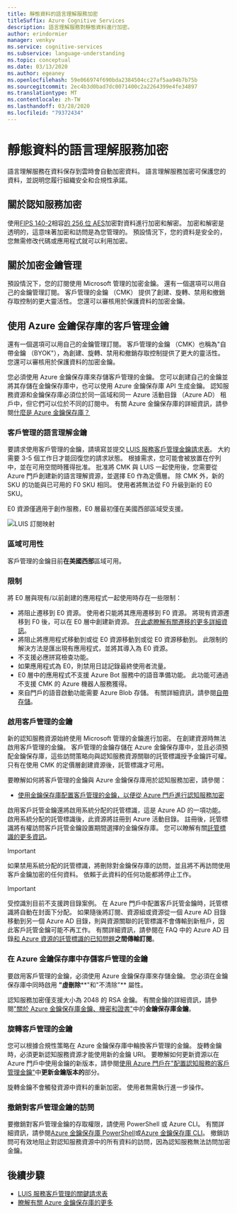 ```yaml
---
title: 靜態資料的語言理解服務加密
titleSuffix: Azure Cognitive Services
description: 語言理解服務對靜態資料進行加密。
author: erindormier
manager: venkyv
ms.service: cognitive-services
ms.subservice: language-understanding
ms.topic: conceptual
ms.date: 03/13/2020
ms.author: egeaney
ms.openlocfilehash: 59e066974f690bda2384504cc27af5aa94b7b75b
ms.sourcegitcommit: 2ec4b3d0bad7dc0071400c2a2264399e4fe34897
ms.translationtype: MT
ms.contentlocale: zh-TW
ms.lasthandoff: 03/28/2020
ms.locfileid: "79372434"
---
```

# <a name="language-understanding-service-encryption-of-data-at-rest"></a>靜態資料的語言理解服務加密

語言理解服務在資料保存到雲時會自動加密資料。 語言理解服務加密可保護您的資料，並説明您履行組織安全和合規性承諾。

## <a name="about-cognitive-services-encryption"></a>關於認知服務加密

使用[FIPS 140-2](https://en.wikipedia.org/wiki/FIPS_140-2)相容[的 256 位 AES](https://en.wikipedia.org/wiki/Advanced_Encryption_Standard)加密對資料進行加密和解密。 加密和解密是透明的，這意味著加密和訪問是為您管理的。 預設情況下，您的資料是安全的，您無需修改代碼或應用程式就可以利用加密。

## <a name="about-encryption-key-management"></a>關於加密金鑰管理

預設情況下，您的訂閱使用 Microsoft 管理的加密金鑰。 還有一個選項可以用自己的金鑰管理訂閱。 客戶管理的金鑰 （CMK） 提供了創建、旋轉、禁用和撤銷存取控制的更大靈活性。 您還可以審核用於保護資料的加密金鑰。

## <a name="customer-managed-keys-with-azure-key-vault"></a>使用 Azure 金鑰保存庫的客戶管理金鑰

還有一個選項可以用自己的金鑰管理訂閱。 客戶管理的金鑰 （CMK）也稱為"自帶金鑰 （BYOK"），為創建、旋轉、禁用和撤銷存取控制提供了更大的靈活性。 您還可以審核用於保護資料的加密金鑰。

您必須使用 Azure 金鑰保存庫來存儲客戶管理的金鑰。 您可以創建自己的金鑰並將其存儲在金鑰保存庫中，也可以使用 Azure 金鑰保存庫 API 生成金鑰。 認知服務資源和金鑰保存庫必須位於同一區域和同一 Azure 活動目錄 （Azure AD） 租戶中，但它們可以位於不同的訂閱中。 有關 Azure 金鑰保存庫的詳細資訊，請參閱[什麼是 Azure 金鑰保存庫？](https://docs.microsoft.com/azure/key-vault/key-vault-overview)

### <a name="customer-managed-keys-for-language-understanding"></a>客戶管理的語言理解金鑰

要請求使用客戶管理的金鑰，請填寫並提交 [LUIS 服務客戶管理金鑰請求表](https://aka.ms/cogsvc-cmk)。 大約需要 3-5 個工作日才能回復您的請求狀態。 根據需求，您可能會被放置在佇列中，並在可用空間時獲得批准。 批准將 CMK 與 LUIS 一起使用後，您需要從 Azure 門戶創建新的語言理解資源，並選擇 E0 作為定價層。 除 CMK 外，新的 SKU 的功能與已可用的 F0 SKU 相同。 使用者將無法從 F0 升級到新的 E0 SKU。

E0 資源僅適用于創作服務，E0 層最初僅在美國西部區域受支援。

![LUIS 訂閱映射](../media/cognitive-services-encryption/luis-subscription.png)

### <a name="regional-availability"></a>區域可用性

客戶管理的金鑰目前**在美國西部**區域可用。

### <a name="limitations"></a>限制

將 E0 層與現有/以前創建的應用程式一起使用時存在一些限制：

* 將阻止遷移到 E0 資源。 使用者只能將其應用遷移到 F0 資源。 將現有資源遷移到 F0 後，可以在 E0 層中創建新資源。 [在此處瞭解有關遷移的更多詳細資訊](https://docs.microsoft.com/azure/cognitive-services/luis/luis-migration-authoring)。  
* 將阻止將應用程式移動到或從 E0 資源移動到或從 E0 資源移動到。 此限制的解決方法是匯出現有應用程式，並將其導入為 E0 資源。
* 不支援必應拼寫檢查功能。
* 如果應用程式為 E0，則禁用日誌記錄最終使用者流量。
* E0 層中的應用程式不支援 Azure Bot 服務中的語音準備功能。 此功能可通過不支援 CMK 的 Azure 機器人服務獲得。
* 來自門戶的語音啟動功能需要 Azure Blob 存儲。 有關詳細資訊，請參閱[自帶存儲](../Speech-Service/speech-encryption-of-data-at-rest.md#bring-your-own-storage-byos-for-customization-and-logging)。

### <a name="enable-customer-managed-keys"></a>啟用客戶管理的金鑰

新的認知服務資源始終使用 Microsoft 管理的金鑰進行加密。 在創建資源時無法啟用客戶管理的金鑰。 客戶管理的金鑰存儲在 Azure 金鑰保存庫中，並且必須預配金鑰保存庫，這些訪問策略向與認知服務資源關聯的託管標識授予金鑰許可權。 只有在使用 CMK 的定價層創建資源後，託管標識才可用。

要瞭解如何將客戶管理的金鑰與 Azure 金鑰保存庫用於認知服務加密，請參閱：

- [使用金鑰保存庫配置客戶管理的金鑰，以便從 Azure 門戶進行認知服務加密](../Encryption/cognitive-services-encryption-keys-portal.md)

啟用客戶託管金鑰還將啟用系統分配的託管標識，這是 Azure AD 的一項功能。 啟用系統分配的託管標識後，此資源將註冊到 Azure 活動目錄。 註冊後，託管標識將有權訪問客戶託管金鑰設置期間選擇的金鑰保存庫。 您可以瞭解有關[託管標識的更多資訊](https://docs.microsoft.com/azure/active-directory/managed-identities-azure-resources/overview)。

> [!IMPORTANT]
> 如果禁用系統分配的託管標識，將刪除對金鑰保存庫的訪問，並且將不再訪問使用客戶金鑰加密的任何資料。 依賴于此資料的任何功能都將停止工作。

> [!IMPORTANT]
> 受控識別目前不支援跨目錄案例。 在 Azure 門戶中配置客戶託管金鑰時，託管標識將自動在封面下分配。 如果隨後將訂閱、資源組或資源從一個 Azure AD 目錄移動到另一個 Azure AD 目錄，則與資源關聯的託管標識不會傳輸到新租戶，因此客戶託管金鑰可能不再工作。 有關詳細資訊，請參閱在 FAQ 中的 Azure AD 目錄[和 Azure 資源的託管標識的已知問題](https://docs.microsoft.com/azure/active-directory/managed-identities-azure-resources/known-issues#transferring-a-subscription-between-azure-ad-directories)**之間傳輸訂閱**。  

### <a name="store-customer-managed-keys-in-azure-key-vault"></a>在 Azure 金鑰保存庫中存儲客戶管理的金鑰

要啟用客戶管理的金鑰，必須使用 Azure 金鑰保存庫來存儲金鑰。 您必須在金鑰保存庫中同時啟用 **"虛刪除****"和"不清除"** 屬性。

認知服務加密僅支援大小為 2048 的 RSA 金鑰。 有關金鑰的詳細資訊，請參閱["關於 Azure 金鑰保存庫金鑰、機密和證書"](https://docs.microsoft.com/azure/key-vault/about-keys-secrets-and-certificates#key-vault-keys)中的**金鑰保存庫金鑰**。

### <a name="rotate-customer-managed-keys"></a>旋轉客戶管理的金鑰

您可以根據合規性策略在 Azure 金鑰保存庫中輪換客戶管理的金鑰。 旋轉金鑰時，必須更新認知服務資源才能使用新的金鑰 URI。 要瞭解如何更新資源以在 Azure 門戶中使用金鑰的新版本，請參閱[使用 Azure 門戶在"配置認知服務的客戶管理金鑰"](../Encryption/cognitive-services-encryption-keys-portal.md)中**更新金鑰版本的**部分。

旋轉金鑰不會觸發資源中資料的重新加密。 使用者無需執行進一步操作。

### <a name="revoke-access-to-customer-managed-keys"></a>撤銷對客戶管理金鑰的訪問

要撤銷對客戶管理金鑰的存取權限，請使用 PowerShell 或 Azure CLI。 有關詳細資訊，請參閱[Azure 金鑰保存庫 PowerShell](https://docs.microsoft.com/powershell/module/az.keyvault//)或[Azure 金鑰保存庫 CLI](https://docs.microsoft.com/cli/azure/keyvault)。 撤銷訪問可有效地阻止對認知服務資源中的所有資料的訪問，因為認知服務無法訪問加密金鑰。

## <a name="next-steps"></a>後續步驟

* [LUIS 服務客戶管理的關鍵請求表](https://aka.ms/cogsvc-cmk)
* [瞭解有關 Azure 金鑰保存庫的更多](https://docs.microsoft.com/azure/key-vault/key-vault-overview)

